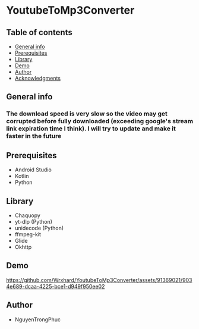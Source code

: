 # YoutubeToMp3Converter
## Table of contents
* [General info](#General-info)
* [Prerequisites](#Prerequisites)
* [Library](#Library)
* [Demo](#Demo)
* [Author](#Author)
* [Acknowledgments](#Acknowledgments)

## General info
### The download speed is very slow so the video may get corrupted before fully downloaded (exceeding google's stream link expiration time I think). I will try to update and make it faster in the future
## Prerequisites
- Android Studio
- Kotlin
- Python

## Library
- Chaquopy
- yt-dlp (Python)
- unidecode (Python)
- ffmpeg-kit
- Glide
- Okhttp

## Demo




https://github.com/Wrxhard/YoutubeToMp3Converter/assets/91369021/9034e689-dcaa-4225-bce1-d949f950ee02





## Author
- NguyenTrongPhuc

